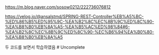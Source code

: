https://m.blog.naver.com/sosow0212/222736076812

https://velog.io/@ansalstmd/SPRING-REST-Controller%EB%A5%BC-%ED%86%B5%ED%95%9C-%EA%B2%8C%EC%8B%9C%ED%8C%90-%EA%B8%B0%EB%8A%A5-%EA%B5%AC%ED%98%84#6-%EA%B2%8C%EC%8B%9C%ED%8C%90-%EC%B6%94%EA%B0%80-%EA%B8%B0%EB%8A%A5

두 코드를 보면서 학습하였음 # Uncomplete
